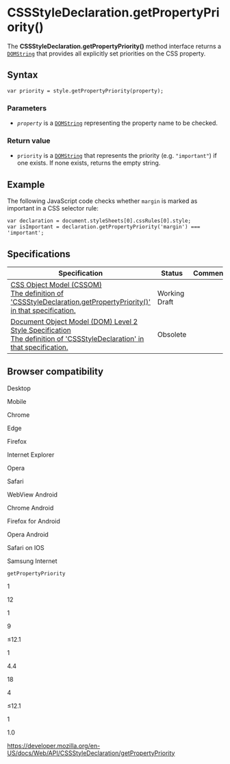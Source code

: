 # CSSStyleDeclaration.getPropertyPriority()

The **CSSStyleDeclaration.getPropertyPriority()** method interface returns a [`DOMString`](../domstring) that provides all explicitly set priorities on the CSS property.

## Syntax

    var priority = style.getPropertyPriority(property);

### Parameters

- _`property`_ is a [`DOMString`](../domstring) representing the property name to be checked.

### Return value

- `priority` is a [`DOMString`](../domstring) that represents the priority (e.g. `"important"`) if one exists. If none exists, returns the empty string.

## Example

The following JavaScript code checks whether `margin` is marked as important in a CSS selector rule:

    var declaration = document.styleSheets[0].cssRules[0].style;
    var isImportant = declaration.getPropertyPriority('margin') === 'important';

## Specifications

<table><thead><tr class="header"><th>Specification</th><th>Status</th><th>Comment</th></tr></thead><tbody><tr class="odd"><td><a href="https://drafts.csswg.org/cssom/#dom-cssstyledeclaration-getpropertypriority">CSS Object Model (CSSOM)<br />
<span class="small">The definition of 'CSSStyleDeclaration.getPropertyPriority()' in that specification.</span></a></td><td><span class="spec-wd">Working Draft</span></td><td></td></tr><tr class="even"><td><a href="https://www.w3.org/TR/DOM-Level-2-Style/css.html#CSS-CSSStyleDeclaration">Document Object Model (DOM) Level 2 Style Specification<br />
<span class="small">The definition of 'CSSStyleDeclaration' in that specification.</span></a></td><td><span class="spec-obsolete">Obsolete</span></td><td></td></tr></tbody></table>

## Browser compatibility

Desktop

Mobile

Chrome

Edge

Firefox

Internet Explorer

Opera

Safari

WebView Android

Chrome Android

Firefox for Android

Opera Android

Safari on IOS

Samsung Internet

`getPropertyPriority`

1

12

1

9

≤12.1

1

4.4

18

4

≤12.1

1

1.0

<a href="https://developer.mozilla.org/en-US/docs/Web/API/CSSStyleDeclaration/getPropertyPriority" class="_attribution-link">https://developer.mozilla.org/en-US/docs/Web/API/CSSStyleDeclaration/getPropertyPriority</a>
